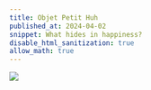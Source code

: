 ```yaml
---
title: Objet Petit Huh
published_at: 2024-04-02
snippet: What hides in happiness?
disable_html_sanitization: true
allow_math: true
---
```



<image id="masters_discourse" src="/240420/masters_discourse.png"></image>

<!-- <div style="text-align: center; font-size: xxx-large;" id="emoji">&#129325</div> -->

<script type="module">

   document.getElementById (`masters_discourse`).style.backgroundColor = `transparent`
   const title = document.getElementsByTagName (`h1`).item (0)
   const emoji = document.getElementById (`emoji`)

   const modes = [ `.?!`, [ `&#128562`, `&#129325`, `&#128544` ] ]
   let frame_count = 0
   const draw_frame = () => {
      const i = frame_count++ % modes[0].length
      title.innerHTML = `Objet Petit Huh${ modes[0][i] } ${ modes[1][i] }`
      // emoji.innerHTML = modes[1][i]
      setTimeout (draw_frame, 2000)
   }

   draw_frame ()
</script>